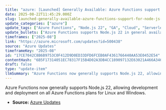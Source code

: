 ```yaml
---
title: "azure: [Launched] Generally Available: Azure Functions support for Node.js 22"
date: 2025-08-22T11:45:29.000Z
slug: launched-generally-available-azure-functions-support-for-node-js-22
update_categories: ["azure"]
update_tags: ["Azure Functions", "Node.js 22", "GA", "Cloud", "Serverless"]
update_bullets: ["Azure Functions supports Node.js 22 in general availability.", "Functions can be developed locally using Node.js 22.", "Deployment is supported on all Azure Functions plans for both Linux and Windows."]
timeframes: ["2025-08"]
link: "https://azure.microsoft.com/updates?id=500438"
source: "Azure Updates"
timeframeKey: "2025-08"
id: "17CE7042C8B6B9753C0F412D9D0ED33DFD6FCEB0AF4361766440AA53E0452E54"
contentHash: "6B5F17314051EC78317F15B4D02A3DB4CC189097132E63021A466A346EC8EC8B"
draft: false
type: "update-item"
llmSummary: "Azure Functions now generally supports Node.js 22, allowing development and deployment on all Azure Functions plans for Linux and Windows."
---
```


Azure Functions now generally supports Node.js 22, allowing development and deployment on all Azure Functions plans for Linux and Windows.

- **Source:** [Azure Updates](https://azure.microsoft.com/updates?id=500438)
